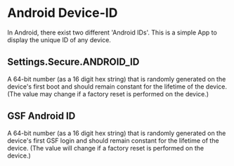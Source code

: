 # Android Device-ID

In Android, there exist two different 'Android IDs'. This is a simple App to display the unique ID of any device.

## Settings.Secure.ANDROID_ID

A 64-bit number (as a 16 digit hex string) that is randomly generated on the device's first boot and should remain constant for the lifetime of the device. (The value may change if a factory reset is performed on the device.)

## GSF Android ID

A 64-bit number (as a 16 digit hex string) that is randomly generated on the device's first GSF login and should remain constant for the lifetime of the device. (The value will change if a factory reset is performed on the device.)
